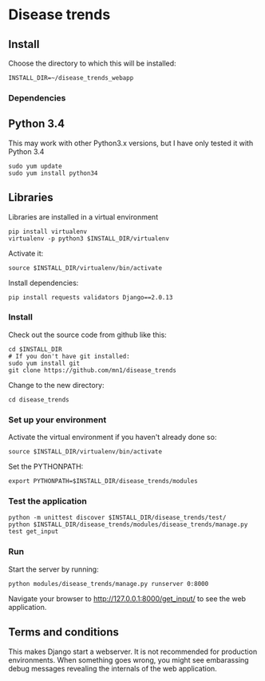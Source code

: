 # Disease trends

## Install

Choose the directory to which this will be installed:

    INSTALL_DIR=~/disease_trends_webapp

### Dependencies

## Python 3.4

This may work with other Python3.x versions, but I have only tested it with Python 3.4

    sudo yum update
    sudo yum install python34

## Libraries

Libraries are installed in a virtual environment

    pip install virtualenv
    virtualenv -p python3 $INSTALL_DIR/virtualenv

Activate it:

    source $INSTALL_DIR/virtualenv/bin/activate

Install dependencies:

    pip install requests validators Django==2.0.13

### Install

Check out the source code from github like this:

    cd $INSTALL_DIR
    # If you don't have git installed:
    sudo yum install git
    git clone https://github.com/mn1/disease_trends

Change to the new directory:

    cd disease_trends

### Set up your environment

Activate the virtual environment if you haven't already done so:

    source $INSTALL_DIR/virtualenv/bin/activate

Set the PYTHONPATH:

    export PYTHONPATH=$INSTALL_DIR/disease_trends/modules

### Test the application

    python -m unittest discover $INSTALL_DIR/disease_trends/test/
    python $INSTALL_DIR/disease_trends/modules/disease_trends/manage.py test get_input

### Run

Start the server by running:

    python modules/disease_trends/manage.py runserver 0:8000

Navigate your browser to http://127.0.0.1:8000/get_input/ to see the web application.

## Terms and conditions

This makes Django start a webserver. It is not recommended for production environments. When something goes wrong, you might see embarassing debug messages revealing the internals of the web application.



